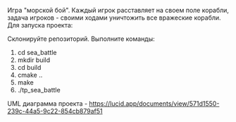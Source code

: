 Игра "морской бой". Каждый игрок расставляет на своем поле корабли, задача игроков - своими ходами уничтожить все вражеские корабли. Для запуска проекта:

Склонируйте репозиторий.
Выполните команды:
1) cd sea_battle
2) mkdir build
3) cd build
4) cmake ..
5) make
6) ./tp_sea_battle

UML диаграмма проекта - https://lucid.app/documents/view/571d1550-239c-44a5-9c22-854cb879af51
